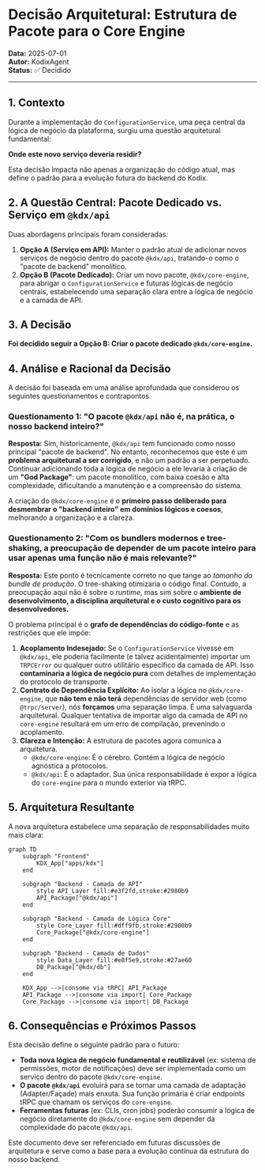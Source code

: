 # Decisão Arquitetural: Estrutura de Pacote para o Core Engine

**Data:** 2025-07-01  
**Autor:** KodixAgent  
**Status:** ✅ Decidido

---

## 1. Contexto

Durante a implementação do `ConfigurationService`, uma peça central da lógica de negócio da plataforma, surgiu uma questão arquitetural fundamental:

**Onde este novo serviço deveria residir?**

Esta decisão impacta não apenas a organização do código atual, mas define o padrão para a evolução futura do backend do Kodix.

## 2. A Questão Central: Pacote Dedicado vs. Serviço em `@kdx/api`

Duas abordagens principais foram consideradas:

1.  **Opção A (Serviço em API):** Manter o padrão atual de adicionar novos serviços de negócio dentro do pacote `@kdx/api`, tratando-o como o "pacote de backend" monolítico.
2.  **Opção B (Pacote Dedicado):** Criar um novo pacote, `@kdx/core-engine`, para abrigar o `ConfigurationService` e futuras lógicas de negócio centrais, estabelecendo uma separação clara entre a lógica de negócio e a camada de API.

## 3. A Decisão

**Foi decidido seguir a Opção B: Criar o pacote dedicado `@kdx/core-engine`.**

## 4. Análise e Racional da Decisão

A decisão foi baseada em uma análise aprofundada que considerou os seguintes questionamentos e contrapontos.

### Questionamento 1: "O pacote `@kdx/api` não é, na prática, o nosso backend inteiro?"

**Resposta:** Sim, historicamente, `@kdx/api` tem funcionado como nosso principal "pacote de backend". No entanto, reconhecemos que este é um **problema arquitetural a ser corrigido**, e não um padrão a ser perpetuado. Continuar adicionando toda a lógica de negócio a ele levaria à criação de um **"God Package"**: um pacote monolítico, com baixa coesão e alta complexidade, dificultando a manutenção e a compreensão do sistema.

A criação do `@kdx/core-engine` é o **primeiro passo deliberado para desmembrar o "backend inteiro" em domínios lógicos e coesos**, melhorando a organização e a clareza.

### Questionamento 2: "Com os bundlers modernos e tree-shaking, a preocupação de depender de um pacote inteiro para usar apenas uma função não é mais relevante?"

**Resposta:** Este ponto é tecnicamente correto no que tange ao _tamanho do bundle de produção_. O tree-shaking otimizaria o código final. Contudo, a preocupação aqui não é sobre o _runtime_, mas sim sobre o **ambiente de desenvolvimento, a disciplina arquitetural e o custo cognitivo para os desenvolvedores.**

O problema principal é o **grafo de dependências do código-fonte** e as restrições que ele impõe:

1.  **Acoplamento Indesejado:** Se o `ConfigurationService` vivesse em `@kdx/api`, ele poderia facilmente (e talvez acidentalmente) importar um `TRPCError` ou qualquer outro utilitário específico da camada de API. Isso **contaminaria a lógica de negócio pura** com detalhes de implementação do protocolo de transporte.
2.  **Contrato de Dependência Explícito:** Ao isolar a lógica no `@kdx/core-engine`, que **não tem e não terá** dependências de servidor web (como `@trpc/server`), nós **forçamos** uma separação limpa. É uma salvaguarda arquitetural. Qualquer tentativa de importar algo da camada de API no `core-engine` resultará em um erro de compilação, prevenindo o acoplamento.
3.  **Clareza e Intenção:** A estrutura de pacotes agora comunica a arquitetura.
    - `@kdx/core-engine`: É o cérebro. Contém a lógica de negócio agnóstica a protocolos.
    - `@kdx/api`: É o adaptador. Sua única responsabilidade é expor a lógica do `core-engine` para o mundo exterior via tRPC.

## 5. Arquitetura Resultante

A nova arquitetura estabelece uma separação de responsabilidades muito mais clara:

```mermaid
graph TD
    subgraph "Frontend"
        KDX_App["apps/kdx"]
    end

    subgraph "Backend - Camada de API"
        style API_Layer fill:#e3f2fd,stroke:#2980b9
        API_Package["@kdx/api"]
    end

    subgraph "Backend - Camada de Lógica Core"
        style Core_Layer fill:#dff9fb,stroke:#2980b9
        Core_Package["@kdx/core-engine"]
    end

    subgraph "Backend - Camada de Dados"
        style Data_Layer fill:#e8f5e9,stroke:#27ae60
        DB_Package["@kdx/db"]
    end

    KDX_App -->|consome via tRPC| API_Package
    API_Package -->|consome via import| Core_Package
    Core_Package -->|consome via import| DB_Package
```

## 6. Consequências e Próximos Passos

Esta decisão define o seguinte padrão para o futuro:

- **Toda nova lógica de negócio fundamental e reutilizável** (ex: sistema de permissões, motor de notificações) deve ser implementada como um serviço dentro do pacote `@kdx/core-engine`.
- **O pacote `@kdx/api`** evoluirá para se tornar uma camada de adaptação (Adapter/Façade) mais enxuta. Sua função primária é criar endpoints tRPC que chamam os serviços do `core-engine`.
- **Ferramentas futuras** (ex: CLIs, cron jobs) poderão consumir a lógica de negócio diretamente do `@kdx/core-engine` sem depender da complexidade do pacote `@kdx/api`.

Este documento deve ser referenciado em futuras discussões de arquitetura e serve como a base para a evolução contínua da estrutura do nosso backend.
